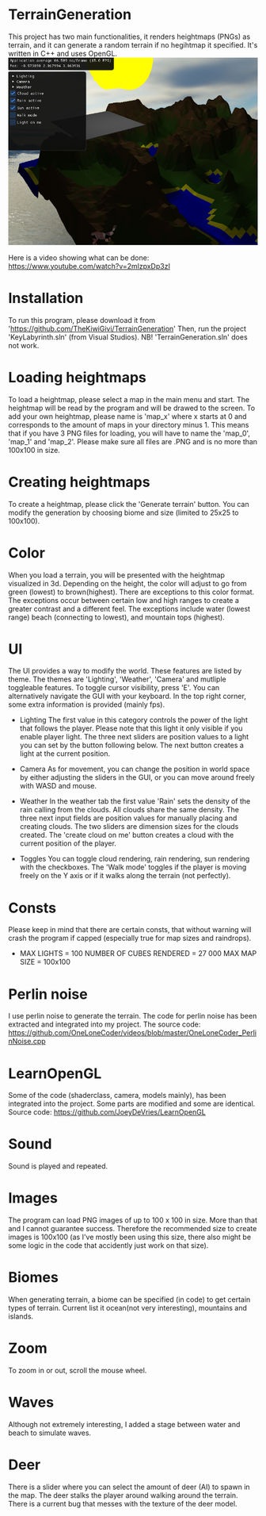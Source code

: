# TerrainGeneration
This project has two main functionalities, it renders heightmaps (PNGs) as terrain, and it can generate a random terrain if no hegihtmap it specified. It's written in C++ and uses OpenGL.
![Pic of mountain terrain](https://github.com/TheKiwiGivi/TerrainGeneration/blob/master/Pics/generated_mountain.PNG)

Here is a video showing what can be done: https://www.youtube.com/watch?v=2mlzpxDp3zI

# Installation
To run this program, please download it from 'https://github.com/TheKiwiGivi/TerrainGeneration'
Then, run the project 'KeyLabyrinth.sln' (from Visual Studios).
NB! 'TerrainGeneration.sln' does not work.

# Loading heightmaps
To load a heightmap, please select a map in the main menu and start. The heightmap will be read by the program and will be drawed to the screen. To add your own heightmap, please name is 'map_x' where x starts at 0 and corresponds to the amount of maps in your directory minus 1. This means that if you have 3 PNG files for loading, you will have to name the 'map_0', 'map_1' and 'map_2'. Please make sure all files are .PNG and is no more than 100x100 in size.

# Creating heightmaps
To create a heightmap, please click the 'Generate terrain' button. You can modify the generation by choosing biome and size (limited to 25x25 to 100x100).

# Color
When you load a terrain, you will be presented with the heightmap visualized in 3d. Depending on the height, the color will adjust to go from green (lowest) to brown(highest). There are exceptions to this color format. The exceptions occur between certain low and high ranges to create a greater contrast and a different feel. The exceptions include water (lowest range) beach (connecting to lowest), and mountain tops (highest).

# UI
The UI provides a way to modify the world. These features are listed by theme. The themes are 'Lighting', 'Weather', 'Camera' and mutliple toggleable features. 
To toggle cursor visibility, press 'E'. You can alternatively navigate the GUI with your keyboard.
In the top right corner, some extra information is provided (mainly fps). 

* Lighting
The first value in this category controls the power of the light that follows the player. Please note that this light it only visible if you enable player light.
The three next sliders are position values to a light you can set by the button following below. 
The next button creates a light at the current position.

* Camera
As for movement, you can change the position in world space by either adjusting the sliders in the GUI, or you can move around freely with WASD and mouse.

* Weather
In the weather tab the first value 'Rain' sets the density of the rain calling from the clouds. All clouds share the same density.
The three next input fields are position values for manually placing and creating clouds.
The two sliders are dimension sizes for the clouds created. 
The 'create cloud on me' button creates a cloud with the current position of the player.

* Toggles
You can toggle cloud rendering, rain rendering, sun rendering with the checkboxes.
The 'Walk mode' toggles if the player is moving freely on the Y axis or if it walks along the terrain (not perfectly).

# Consts
Please keep in mind that there are certain consts, that without warning will crash the program if capped (especially true for map sizes and raindrops).
* MAX LIGHTS = 100
NUMBER OF CUBES RENDERED = 27 000
MAX MAP SIZE = 100x100

# Perlin noise
I use perlin noise to generate the terrain. The code for perlin noise has been extracted and integrated into my project. The source code: https://github.com/OneLoneCoder/videos/blob/master/OneLoneCoder_PerlinNoise.cpp

# LearnOpenGL
Some of the code (shaderclass, camera, models mainly), has been integrated into the project. Some parts are modified and some are identical. 
Source code: https://github.com/JoeyDeVries/LearnOpenGL

# Sound
Sound is played and repeated.

# Images
The program can load PNG images of up to 100 x 100 in size. More than that and I cannot guarantee success. Therefore the recommended size to create images is 100x100 (as I've mostly been using this size, there also might be some logic in the code that accidently just work on that size).

# Biomes
When generating terrain, a biome can be specified (in code) to get certain types of terrain. Current list it ocean(not very interesting), mountains and islands.

# Zoom
To zoom in or out, scroll the mouse wheel.

# Waves
Although not extremely interesting, I added a stage between water and beach to simulate waves.

# Deer
There is a slider where you can select the amount of deer (AI) to spawn in the map. The deer stalks the player around walking around the terrain. There is a current bug that messes with the texture of the deer model.
